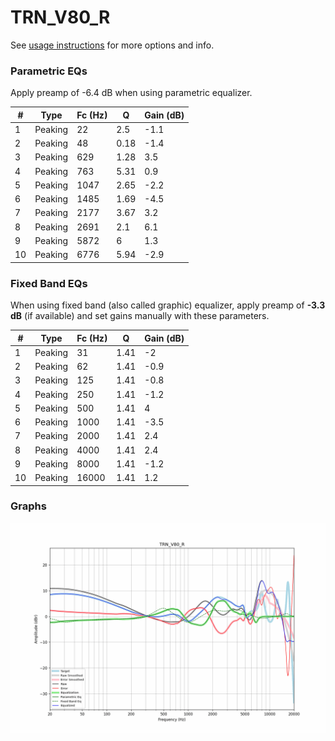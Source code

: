 # TRN_V80_R
See [usage instructions](https://github.com/jaakkopasanen/AutoEq#usage) for more options and info.

### Parametric EQs
Apply preamp of -6.4 dB when using parametric equalizer.

|   # | Type    |   Fc (Hz) |    Q |   Gain (dB) |
|-----|---------|-----------|------|-------------|
|   1 | Peaking |        22 | 2.5  |        -1.1 |
|   2 | Peaking |        48 | 0.18 |        -1.4 |
|   3 | Peaking |       629 | 1.28 |         3.5 |
|   4 | Peaking |       763 | 5.31 |         0.9 |
|   5 | Peaking |      1047 | 2.65 |        -2.2 |
|   6 | Peaking |      1485 | 1.69 |        -4.5 |
|   7 | Peaking |      2177 | 3.67 |         3.2 |
|   8 | Peaking |      2691 | 2.1  |         6.1 |
|   9 | Peaking |      5872 | 6    |         1.3 |
|  10 | Peaking |      6776 | 5.94 |        -2.9 |

### Fixed Band EQs
When using fixed band (also called graphic) equalizer, apply preamp of **-3.3 dB** (if available) and set gains manually with these parameters.

|   # | Type    |   Fc (Hz) |    Q |   Gain (dB) |
|-----|---------|-----------|------|-------------|
|   1 | Peaking |        31 | 1.41 |        -2   |
|   2 | Peaking |        62 | 1.41 |        -0.9 |
|   3 | Peaking |       125 | 1.41 |        -0.8 |
|   4 | Peaking |       250 | 1.41 |        -1.2 |
|   5 | Peaking |       500 | 1.41 |         4   |
|   6 | Peaking |      1000 | 1.41 |        -3.5 |
|   7 | Peaking |      2000 | 1.41 |         2.4 |
|   8 | Peaking |      4000 | 1.41 |         2.4 |
|   9 | Peaking |      8000 | 1.41 |        -1.2 |
|  10 | Peaking |     16000 | 1.41 |         1.2 |

### Graphs
![](./TRN_V80_R.png)
